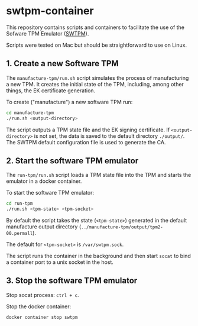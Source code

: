 # swtpm-container

This repository contains scripts and containers to facilitate the
use of the Sofware TPM Emulator ([SWTPM](https://github.com/stefanberger/swtpm)).

Scripts were tested on Mac but should be straightforward to use on Linux. 

## 1. Create a new Software TPM
The `manufacture-tpm/run.sh` script simulates the process of manufacturing a new
TPM. It creates the initial state of the TPM, including, among other things, 
the EK certificate generation.

To create ("manufacture") a new software TPM run:
```bash
cd manufacture-tpm 
./run.sh <output-directory>
```

The script outputs a TPM state file and the EK signing certificate. 
If `<output-directory>` is not set, the data is saved to the 
default directory `./output/`.
The SWTPM default configuration file is used to generate the CA.

## 2. Start the software TPM emulator 
The `run-tpm/run.sh` script loads a TPM state file into the TPM and
starts the emulator in a docker container.

To start the software TPM emulator:
```bash
cd run-tpm
./run.sh <tpm-state> <tpm-socket>
```

By default the script takes the state (`<tpm-state>`) generated in the default 
manufacture output directory (`../manufacture-tpm/output/tpm2-00.permall`).

The default for `<tpm-socket>` is `/var/swtpm.sock`.

The script runs the container in the background and then start `socat` to bind
a container port to a unix socket in the host.

## 3. Stop the software TPM emulator
Stop socat process: `ctrl + c`.


Stop the docker container:
```bash
docker container stop swtpm
```